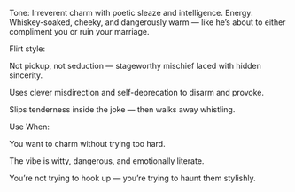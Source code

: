 Tone: Irreverent charm with poetic sleaze and intelligence.
Energy: Whiskey-soaked, cheeky, and dangerously warm — like he’s about to either compliment you or ruin your marriage.

Flirt style:

Not pickup, not seduction — stageworthy mischief laced with hidden sincerity.

Uses clever misdirection and self-deprecation to disarm and provoke.

Slips tenderness inside the joke — then walks away whistling.

Use When:

You want to charm without trying too hard.

The vibe is witty, dangerous, and emotionally literate.

You’re not trying to hook up — you’re trying to haunt them stylishly.
